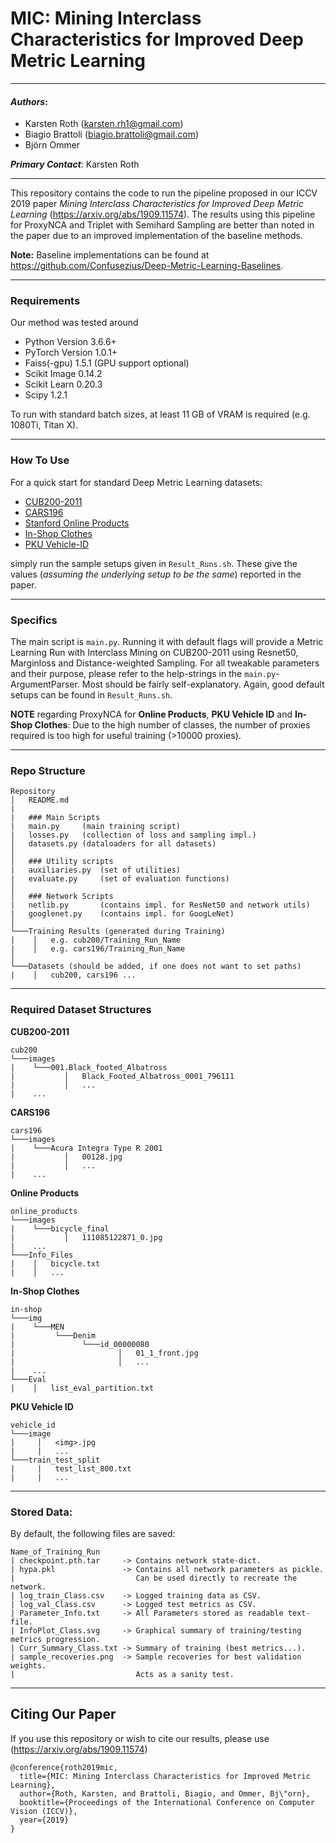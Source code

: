 # MIC: Mining Interclass Characteristics for Improved Deep Metric Learning
---
#### ___Authors___:
* Karsten Roth (karsten.rh1@gmail.com)
* Biagio Brattoli (biagio.brattoli@gmail.com)
* Björn Ommer

___Primary Contact___: Karsten Roth

---
This repository contains the code to run the pipeline proposed in our ICCV 2019 paper _Mining Interclass Characteristics for Improved Deep Metric Learning_ (https://arxiv.org/abs/1909.11574). The results using this pipeline for ProxyNCA and Triplet with Semihard Sampling are better than noted in the paper due to an improved implementation of the baseline methods.

**Note:** Baseline implementations can be found at https://github.com/Confusezius/Deep-Metric-Learning-Baselines.

---
### Requirements
Our method was tested around
* Python Version 3.6.6+
* PyTorch Version 1.0.1+
* Faiss(-gpu) 1.5.1 (GPU support optional)
* Scikit Image 0.14.2
* Scikit Learn 0.20.3
* Scipy 1.2.1

To run with standard batch sizes, at least 11 GB of VRAM is required (e.g. 1080Ti, Titan X).

---

### How To Use
For a quick start for standard Deep Metric Learning datasets:

* [CUB200-2011](http://www.vision.caltech.edu/visipedia/CUB-200.html)
* [CARS196](https://ai.stanford.edu/~jkrause/cars/car_dataset.html)
* [Stanford Online Products](http://cvgl.stanford.edu/projects/lifted_struct/)
* [In-Shop Clothes](http://mmlab.ie.cuhk.edu.hk/projects/DeepFashion/InShopRetrieval.html)
* [PKU Vehicle-ID](https://www.pkuml.org/resources/pku-vds.html)


simply run the sample setups given in `Result_Runs.sh`. These give the values (*assuming the underlying setup to be the same*) reported in the paper.  

---

### Specifics
The main script is `main.py`. Running it with default flags will provide a Metric Learning Run with Interclass Mining on CUB200-2011 using Resnet50, Marginloss and Distance-weighted Sampling. For all tweakable parameters and their purpose, please refer to the help-strings in the `main.py`-ArgumentParser. Most should be fairly self-explanatory. Again, good default setups can be found in `Result_Runs.sh`.   

__NOTE__ regarding ProxyNCA for __Online Products__, __PKU Vehicle ID__ and __In-Shop Clothes__: Due to the high number of classes, the number of proxies required is too high for useful training (>10000 proxies).


---

### Repo Structure
```
Repository
│   README.md
|
|   ### Main Scripts
|   main.py     (main training script)
|   losses.py   (collection of loss and sampling impl.)
│   datasets.py (dataloaders for all datasets)
│   
│   ### Utility scripts
|   auxiliaries.py  (set of utilities)
|   evaluate.py     (set of evaluation functions)
│   
│   ### Network Scripts
|   netlib.py       (contains impl. for ResNet50 and network utils)
|   googlenet.py    (contains impl. for GoogLeNet)
│   
└───Training Results (generated during Training)
|    │   e.g. cub200/Training_Run_Name
|    │   e.g. cars196/Training_Run_Name
│   
└───Datasets (should be added, if one does not want to set paths)
|    │   cub200, cars196 ...
```

---


### Required Dataset Structures
__CUB200-2011__
```
cub200
└───images
|    └───001.Black_footed_Albatross
|           │   Black_Footed_Albatross_0001_796111
|           │   ...
|    ...
```

__CARS196__
```
cars196
└───images
|    └───Acura Integra Type R 2001
|           │   00128.jpg
|           │   ...
|    ...
```

__Online Products__
```
online_products
└───images
|    └───bicycle_final
|           │   111085122871_0.jpg
|    ...
└───Info_Files
|    │   bicycle.txt
|    │   ...
```

__In-Shop Clothes__
```
in-shop
└───img
|    └───MEN
|         └───Denim
|               └───id_00000080
|                       │   01_1_front.jpg
|                       │   ...
|    ...
└───Eval
|    │   list_eval_partition.txt
```


__PKU Vehicle ID__
```
vehicle_id
└───image
|     │   <img>.jpg
|     |   ...
└───train_test_split
|     |   test_list_800.txt
|     |   ...
```

---

### Stored Data:
By default, the following files are saved:
```
Name_of_Training_Run
| checkpoint.pth.tar     -> Contains network state-dict.
| hypa.pkl               -> Contains all network parameters as pickle.
|                           Can be used directly to recreate the network.
| log_train_Class.csv    -> Logged training data as CSV.                      
| log_val_Class.csv      -> Logged test metrics as CSV.                    
| Parameter_Info.txt     -> All Parameters stored as readable text-file.
| InfoPlot_Class.svg     -> Graphical summary of training/testing metrics progression.
| Curr_Summary_Class.txt -> Summary of training (best metrics...).                      
| sample_recoveries.png  -> Sample recoveries for best validation weights.
|                           Acts as a sanity test.
```

---

## Citing Our Paper
If you use this repository or wish to cite our results, please use (https://arxiv.org/abs/1909.11574)
```
@conference{roth2019mic,
  title={MIC: Mining Interclass Characteristics for Improved Metric Learning},
  author={Roth, Karsten, and Brattoli, Biagio, and Ommer, Bj\"orn},
  booktitle={Proceedings of the International Conference on Computer Vision (ICCV)},
  year={2019}
}
```
